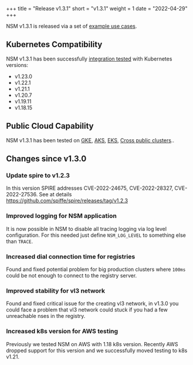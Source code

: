+++
title = "Release v1.3.1"
short = "v1.3.1"
weight = 1
date = "2022-04-29"
+++

NSM v1.3.1 is released via a set of [example use cases](https://github.com/networkservicemesh/deployments-k8s/tree/release/v1.3.1).

## Kubernetes Compatibility
NSM v1.3.1 has been successfully [integration tested](https://github.com/networkservicemesh/integration-k8s-kind/runs/6242058138?check_suite_focus=true) with Kubernetes versions:

- v1.23.0
- v1.22.1
- v1.21.1
- v1.20.7
- v1.19.11
- v1.18.15

## Public Cloud Capability

NSM v1.3.1 has been tested on [GKE](https://github.com/networkservicemesh/integration-k8s-gke/runs/6242555595?check_suite_focus=true), [AKS](https://github.com/networkservicemesh/integration-k8s-aks/runs/6242058435?check_suite_focus=true), [EKS](https://github.com/networkservicemesh/integration-k8s-aws/runs/6015597828?check_suite_focus=true), [Cross public clusters](https://github.com/networkservicemesh/integration-interdomain-k8s/runs/6030822307?check_suite_focus=true)..

## Changes since v1.3.0

### Update spire to v1.2.3

In this version SPIRE addresses CVE-2022-24675, CVE-2022-28327, CVE-2022-27536. See at details https://github.com/spiffe/spire/releases/tag/v1.2.3


### Improved logging for NSM application

It is now possible in NSM to disable all tracing logging via log level configuration. For this needed just define `NSM_LOG_LEVEL` to something else than `TRACE`.

### Increased dial connection time for registries

Found and fixed potential problem for big production clusters where `100ms` could be not enough to connect to the registry server.


### Improved stability for vl3 network

Found and fixed critical issue for the creating vl3 network, in v1.3.0 you could face a problem that vl3 network could stuck if you had a few unreachable nses in the registry.


### Increased k8s version for AWS testing

Previously we tested NSM on AWS with 1.18 k8s version. Recently AWS dropped support for this version and we successfully moved testing to k8s v1.21.